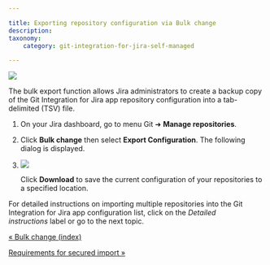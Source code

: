 ```yaml
---

title: Exporting repository configuration via Bulk change
description:
taxonomy:
    category: git-integration-for-jira-self-managed

---
```

![](https://bigbrassband.atlassian.net/wiki/download/attachments/1930397830/gitserver-gitcfg-bulk-change-menu-export.png?version=1&modificationDate=1630642860715&cacheVersion=1&api=v2)

The bulk export function allows Jira administrators to create a backup copy of the Git Integration for Jira app repository configuration into a tab-delimited (TSV) file.

1.  On your Jira dashboard, go to menu Git ➜ **Manage repositories**.

2.  Click **Bulk change** then select **Export Configuration**. The following dialog is displayed.

3.  ![](https://bigbrassband.atlassian.net/wiki/download/attachments/1930397830/gitserver-bulk-change-export-cfg(c).png?version=1&modificationDate=1630642860944&cacheVersion=1&api=v2)

    Click **Download** to save the current configuration of your repositories to a specified location.


For detailed instructions on importing multiple repositories into the Git Integration for Jira app configuration list, click on the _Detailed instructions_ label or go to the next topic.

[« Bulk change (index)](/git-integration-for-jira-self-managed/Bulk-change)

[Requirements for secured import »](/wiki/spaces/GIJDC/pages/1930397869/Requirement+for+secured+import)

